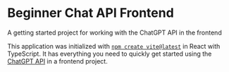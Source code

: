 # Beginner Chat API Frontend
A getting started project for working with the ChatGPT API in the frontend

This application was initialized with [`npm create vite@latest`](https://vitejs.dev/guide/) in React with TypeScript. It has everything you need to quickly get started using the [ChatGPT API](https://openai.com/blog/introducing-chatgpt-and-whisper-apis) in a frontend project.
